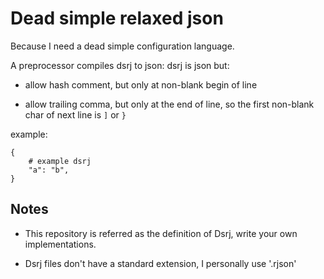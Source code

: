 # Dead simple relaxed json

Because I need a dead simple configuration language.

A preprocessor compiles dsrj to json: dsrj is json but:

* allow hash comment, but only at non-blank begin of line

* allow trailing comma, but only at the end of line,
so the first non-blank char of next line is `]` or `}`

example:

```
{
	# example dsrj
	"a": "b",
}
```

## Notes

* This repository is referred as the definition of Dsrj,
write your own implementations.

* Dsrj files don't have a standard extension,
I personally use '.rjson'
